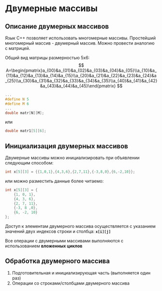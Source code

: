 # Двумерные массивы

## Описание двумерных массивов
Язык C++ позволяет использовать многомерные массивы. Простейший многомерный массив - двумерный массив. Можно провести аналогию с матрицей.

Общий вид матрицы размерностью 5х6:
$$
A=\begin{pmatrix}a_{00}&a_{01}&a_{02}&a_{03}&a_{04}&a_{05}\\a_{10}&a_{11}&a_{12}&a_{13}&a_{14}&a_{15}\\a_{20}&a_{21}&a_{22}&a_{23}&a_{24}&a_{25}\\a_{30}&a_{31}&a_{32}&a_{33}&a_{34}&a_{35}\\a_{40}&a_{41}&a_{42}&a_{43}&a_{44}&a_{45}\end{pmatrix}
$$

```c++
...
#define N 5
#define M 6
...
double matr[N][M];
```
или
```c++
double matr1[5][6];
```
## Инициализация двумерных массивов
Двумерные массивы можно инициализировать при объявлении следующим способом:

```c++
int x[5][3] = {{1,0,1},{4,3,6},{2,7,11},{-3,8,0},{6,-2,10}};
```
или можно разместить данные более читаемо:
```c++
int x[5][3] = {
    {1, 0, 1},
    {4, 3, 6},
    {2, 7, 11},
    {-3, 8 ,0},
    {6, -2, 10}
};
```
Доступ к элементам двумерного массива осуществляется с указанием значений двух индексов строки и столбца: **`x[i][j]`**

Все операции с двумерными массивами выполняются с использованием **вложенных циклов**

## Обработка двумерного массива
1. Подготовительная и инициализирующая часть (выполняется один раз)
2. Операции со строками/столбцами двумерного массива
<!--stackedit_data:
eyJoaXN0b3J5IjpbMTU1OTkxNTE1NCwzMjAzOTQ0MzIsMTExNT
kxMzQ1MywxNzk1NjkxMTM1LDk1NzM2MjEyMV19
-->